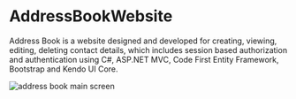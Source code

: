 # AddressBookWebsite
Address Book is a website designed and developed for creating, viewing, editing, deleting contact details, which includes session based authorization and authentication using C#, ASP.NET MVC, Code First Entity Framework, Bootstrap and Kendo UI Core.

![address book main screen](https://user-images.githubusercontent.com/5529538/52762308-07973880-303d-11e9-9736-36d14cf6b19f.jpg)

